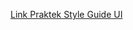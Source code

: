 [Link Praktek Style Guide UI](https://www.figma.com/file/WZONMK2t4jNCPwNMvkiNl3/Style-Guide-UI?node-id=0%3A1)
